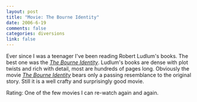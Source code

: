 ```yaml
--- 
layout: post
title: "Movie: The Bourne Identity"
date: 2006-6-19
comments: false
categories: diversions
link: false
---
```

Ever since I was a teenager I've been reading Robert Ludlum's books. The best one was the <i><a href="http://www.amazon.com/gp/product/0553260111/sr=8-2/qid=1150763291/ref=pd_bbs_2/102-2628588-9950523?%5Fencoding=UTF8" title="The Bourne Identity">The Bourne Identity</a></i>. Ludlum's books are dense with plot twists and rich with detail, most are hundreds of pages long. Obviously the movie <i><a href="http://imdb.com/title/tt0258463/" title="The Bourne Identity">The Bourne Identity</a></i> bears only a passing resemblance to the original story. Still it is a well crafty and surprisingly good movie.

Rating: One of the few movies I can re-watch again and again.
